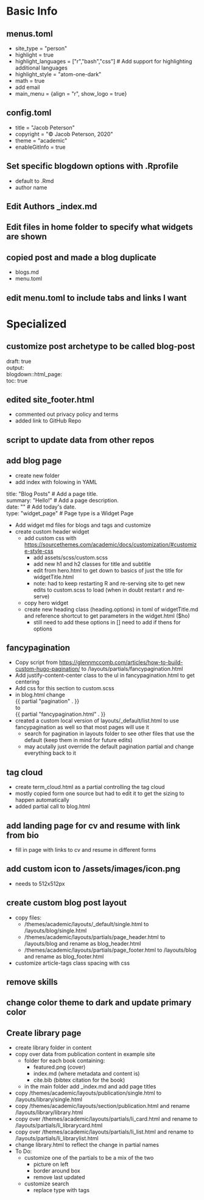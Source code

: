# Basic Info

## menus.toml

* site_type = "person"
* highlight = true
* highlight_languages = ["r","bash","css"]  # Add support for highlighting additional languages
* highlight_style = "atom-one-dark"
* math = true
* add email
* main_menu = {align = "r", show_logo = true}

## config.toml

* title = "Jacob Peterson"
* copyright = "&copy; Jacob Peterson, 2020"
* theme = "academic"
* enableGitInfo = true

## Set specific blogdown options with .Rprofile
* default to .Rmd
* author name

## Edit Authors \_index.md

## Edit files in home folder to specify what widgets are shown

## copied post and made a blog duplicate
* blogs.md
* menu.toml

## edit menu.toml to include tabs and links I want

# Specialized

## customize post archetype to be called blog-post

draft: true  
output:  
  blogdown::html_page:  
    toc: true


## edited site_footer.html
*	commented out privacy policy and terms
* added link to GitHub Repo

## script to update data from other repos

## add blog page
* create new folder
* add index with folowing in YAML

title: "Blog Posts"  # Add a page title.  
summary: "Hello!"  # Add a page description.  
date: ""  # Add today's date.  
type: "widget_page"  # Page type is a Widget Page  

* Add widget md files for blogs and tags and customize
* create custom header widget
  - add custom css with https://sourcethemes.com/academic/docs/customization/#customize-style-css
    - add assets/scss/custom.scss
    - add new h1 and h2 classes for title and subtitle
    - edit from hero.html to get down to basics of just the title for widgetTitle.html
    - note: had to keep restarting R and re-serving site to get new edits to custom.scss to load (when in doubt restart r and re-serve)
  - copy hero widget
  - create new heading class (heading.options) in toml of widgetTitle.md and reference shortcut to get parameters in the widget.html ($ho)
    - still need to add these options in
  [] need to add if thens for options


## fancypagination
* Copy script from https://glennmccomb.com/articles/how-to-build-custom-hugo-pagination/ to /layouts/partials/fancypagination.html
* Add justify-content-center class to the ul in fancypagination.html to get centering
* Add css for this section to custom.scss
* in blog.html change  
{{ partial "pagination" . }}  
to  
{{ partial "fancypagination.html" . }}  
* created a custom local version of layouts/\_default/list.html to use fancypagination as well so that most pages will use it
  - search for pagination in layouts folder to see other files that use the default (keep them in mind for future edits)
  - may acutally just override the default pagination partial and change everything back to it

## tag cloud
* create term_cloud.html as a partial controlling the tag cloud
* mostly copied form one source but had to edit it to get the sizing to happen automatically
* added partial call to blog.html

## add landing page for cv and resume with link from bio
* fill in page with links to cv and resume in different forms

## add custom icon to /assets/images/icon.png
* needs to 512x512px

## create custom blog post layout
* copy files:
  - /themes/academic/layouts/\_default/single.html to /layouts/blog/single.html
  - /themes/academic/layouts/partials/page_header.html to /layouts/blog and rename as blog_header.html
  - /themes/academic/layouts/partials/page_footer.html to /layouts/blog and rename as blog_footer.html
* customize article-tags class spacing with css

## remove skills

## change color theme to dark and update primary color

## Create library page
* create library folder in content
* copy over data from publication content in example site
  - folder for each book containing:
    - featured.png (cover)
    - index.md (where metadata and content is)
    - cite.bib (bibtex citation for the book)
  - in the main folder add \_index.md and add page titles
* copy /themes/academic/layouts/publication/single.html to /layouts/library/single.html
* copy /themes/academic/layouts/section/publication.html and rename /layouts/library/library.html
* copy over /themes/academic/layouts/partials/li_card.html and rename to /layouts/partials/li_librarycard.html  
* copy over /themes/academic/layouts/partials/li_list.html and rename to /layouts/partials/li_librarylist.html
* change library.html to reflect the change in partial names
* To Do:
  - customize one of the partials to be a mix of the two
    - picture on left
    - border around box
    - remove last updated
  - customize search
    - replace type with tags
   





